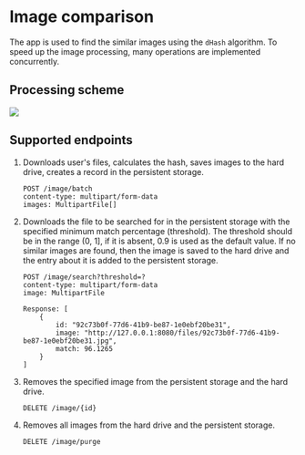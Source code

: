 # Image comparison

The app is used to find the similar images using the `dHash` algorithm. To speed up the image processing, many operations are implemented concurrently.

## Processing scheme
![](images/processing-scheme.jpg)


## Supported endpoints
1. Downloads user's files, calculates the hash, saves images to the hard drive, creates a record in the persistent storage.
	```
	POST /image/batch
	content-type: multipart/form-data
	images: MultipartFile[]
	```

2. Downloads the file to be searched for in the persistent storage with the specified minimum match percentage (threshold). The threshold should be in the range (0, 1], if it is absent, 0.9 is used as the default value. If no similar images are found, then the image is saved to the hard drive and the entry about it is added to the persistent storage.
	```
	POST /image/search?threshold=?
	content-type: multipart/form-data
	image: MultipartFile

	Response: [
		{
			id: "92c73b0f-77d6-41b9-be87-1e0ebf20be31",
			image: "http://127.0.0.1:8080/files/92c73b0f-77d6-41b9-be87-1e0ebf20be31.jpg",
			match: 96.1265
		}
	]
	```

3. Removes the specified image from the persistent storage and the hard drive.
    ```
	DELETE /image/{id}
	```

4. Removes all images from the hard drive and the persistent storage.
	```
	DELETE /image/purge
	```